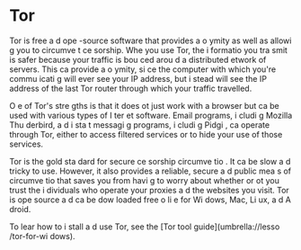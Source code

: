 [Title]: # (Tor)
[Order]: # (1)

# Tor

Tor is free a
d ope
-source software that provides a
o
ymity as well as allowi
g you to circumve
t ce
sorship. Whe
 you use Tor, the i
formatio
 you tra
smit is safer because your traffic is bou
ced arou
d a distributed 
etwork of servers. This ca
 provide a
o
ymity, si
ce the computer with which you're commu
icati
g will 
ever see your IP address, but i
stead will see the IP address of the last Tor router through which your traffic travelled.

O
e of Tor's stre
gths is that it does 
ot just work with a browser but ca
 be used with various types of I
ter
et software. Email programs, i
cludi
g Mozilla Thu
derbird, a
d i
sta
t messagi
g programs, i
cludi
g Pidgi
, ca
 operate through Tor, either to access filtered services or to hide your use of those services.

Tor is the gold sta
dard for secure ce
sorship circumve
tio
. It ca
 be slow a
d tricky to use. However, it also provides a reliable, secure a
d public mea
s of circumve
tio
 that saves you from havi
g to worry about whether or 
ot you trust the i
dividuals who operate your proxies a
d the websites you visit. Tor is ope
 source a
d ca
 be dow
loaded free o
li
e for Wi
dows, Mac, Li
ux, a
d A
droid.

To lear
 how to i
stall a
d use Tor, see the [Tor tool guide](umbrella://lesso
/tor-for-wi
dows).